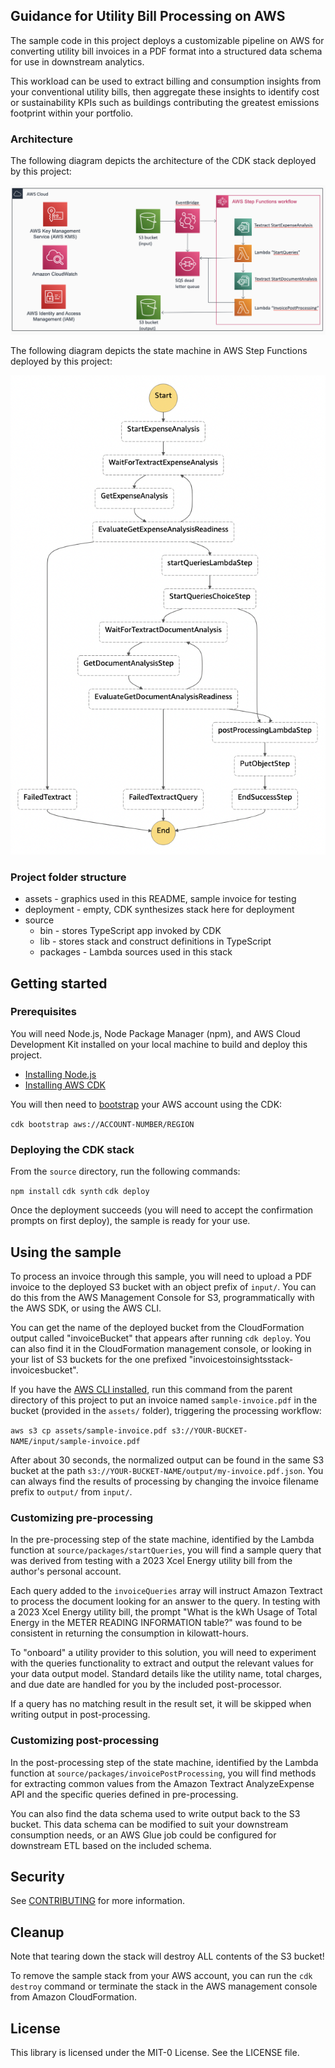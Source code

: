 ## Guidance for Utility Bill Processing on AWS

The sample code in this project deploys a customizable pipeline on AWS for converting utility bill invoices in a PDF format into a structured data schema for use in downstream analytics.

This workload can be used to extract billing and consumption insights from your conventional utility bills, then aggregate these insights to identify cost or sustainability KPIs such as buildings contributing the greatest emissions footprint within your portfolio.

### Architecture

The following diagram depicts the architecture of the CDK stack deployed by this project:

![CDK architecture](/assets/CDK-architecture.png)

The following diagram depicts the state machine in AWS Step Functions deployed by this project:

![SFN architecture](/assets/SFN-architecture.png)

### Project folder structure

- assets - graphics used in this README, sample invoice for testing
- deployment - empty, CDK synthesizes stack here for deployment
- source
  - bin - stores TypeScript app invoked by CDK
  - lib - stores stack and construct definitions in TypeScript
  - packages - Lambda sources used in this stack

## Getting started

### Prerequisites

You will need Node.js, Node Package Manager (npm), and AWS Cloud Development Kit installed on your local machine to build and deploy this project.

- [Installing Node.js](https://nodejs.org/en/download/)
- [Installing AWS CDK](https://docs.aws.amazon.com/cdk/v2/guide/getting_started.html)

You will then need to [bootstrap](https://docs.aws.amazon.com/cdk/v2/guide/getting_started.html#getting_started_bootstrap) your AWS account using the CDK:

`cdk bootstrap aws://ACCOUNT-NUMBER/REGION`

### Deploying the CDK stack

From the `source` directory, run the following commands:

`npm install`
`cdk synth`
`cdk deploy`

Once the deployment succeeds (you will need to accept the confirmation prompts on first deploy), the sample is ready for your use.

## Using the sample

To process an invoice through this sample, you will need to upload a PDF invoice to the deployed S3 bucket with an object prefix of `input/`. You can do this from the AWS Management Console for S3, programmatically with the AWS SDK, or using the AWS CLI.

You can get the name of the deployed bucket from the CloudFormation output called "invoiceBucket" that appears after running `cdk deploy`. You can also find it in the CloudFormation management console, or looking in your list of S3 buckets for the one prefixed "invoicestoinsightsstack-invoicesbucket".

If you have the [AWS CLI installed](https://docs.aws.amazon.com/cli/latest/userguide/getting-started-install.html), run this command from the parent directory of this project to put an invoice named `sample-invoice.pdf` in the bucket (provided in the `assets/` folder), triggering the processing workflow:

`aws s3 cp assets/sample-invoice.pdf s3://YOUR-BUCKET-NAME/input/sample-invoice.pdf`

After about 30 seconds, the normalized output can be found in the same S3 bucket at the path `s3://YOUR-BUCKET-NAME/output/my-invoice.pdf.json`. You can always find the results of processing by changing the invoice filename prefix to `output/` from `input/`.

### Customizing pre-processing

In the pre-processing step of the state machine, identified by the Lambda function at `source/packages/startQueries`, you will find a sample query that was derived from testing with a 2023 Xcel Energy utility bill from the author's personal account.

Each query added to the `invoiceQueries` array will instruct Amazon Textract to process the document looking for an answer to the query. In testing with a 2023 Xcel Energy utility bill, the prompt "What is the kWh Usage of Total Energy in the METER READING INFORMATION table?" was found to be consistent in returning the consumption in kilowatt-hours.

To "onboard" a utility provider to this solution, you will need to experiment with the queries functionality to extract and output the relevant values for your data output model. Standard details like the utility name, total charges, and due date are handled for you by the included post-processor.

If a query has no matching result in the result set, it will be skipped when writing output in post-processing.

### Customizing post-processing

In the post-processing step of the state machine, identified by the Lambda function at `source/packages/invoicePostProcessing`, you will find methods for extracting common values from the Amazon Textract AnalyzeExpense API and the specific queries defined in pre-processing.

You can also find the data schema used to write output back to the S3 bucket. This data schema can be modified to suit your downstream consumption needs, or an AWS Glue job could be configured for downstream ETL based on the included schema.

## Security

See [CONTRIBUTING](CONTRIBUTING.md#security-issue-notifications) for more information.

## Cleanup

Note that tearing down the stack will destroy ALL contents of the S3 bucket!

To remove the sample stack from your AWS account, you can run the `cdk destroy` command or terminate the stack in the AWS management console from Amazon CloudFormation.

## License

This library is licensed under the MIT-0 License. See the LICENSE file.
